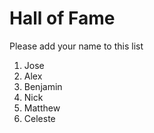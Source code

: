 # Hall of Fame
Please add your name to this list

1. Jose
2. Alex
3. Benjamin
4. Nick
5. Matthew
6. Celeste


